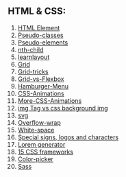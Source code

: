 ## HTML & CSS:

1. [HTML Element](https://developer.mozilla.org/en-US/docs/Web/HTML/Element)
2. [Pseudo-classes](https://developer.mozilla.org/en-US/docs/Web/CSS/Pseudo-classes)
3. [Pseudo-elements](https://developer.mozilla.org/en-US/docs/Web/CSS/Pseudo-elements)
4. [nth-child](https://css-tricks.com/how-nth-child-works/)
5. [learnlayout](http://learnlayout.com/toc.html)
6. [Grid](https://developer.mozilla.org/en-US/docs/Glossary/Grid)
7. [Grid-tricks](https://css-tricks.com/snippets/css/complete-guide-grid/)
8. [Grid-vs-Flexbox](https://www.youtube.com/watch?v=RSIclWvNTdQ)
9. [Hamburger-Menu](https://codepen.io/search/pens?q=hamburger+menu+css&cursor=ZD0xJm89MCZwPTQ=)
10. [CSS-Animations]( https://css-tricks.com/almanac/properties/a/animation/)
11. [More-CSS-Animations](https://animista.net/)
12. [img Tag vs css background img](https://blog.px-lab.com/html-img-tag-vs-css-background-image/)
13. [svg](https://developer.mozilla.org/en-US/docs/Web/SVG)
14. [Overflow-wrap](https://developer.mozilla.org/en-US/docs/Web/CSS/overflow-wrap)
15. [White-space](https://developer.mozilla.org/en-US/docs/Web/CSS/white-space)
16. [Special signs, logos and characters](https://dev.w3.org/html5/html-author/charref)
17. [Lorem generator](https://www.loremipsum.de/)
18. [15 CSS frameworks](https://www.mockplus.com/blog/post/css-framework)
19. [Color-picker](https://imagecolorpicker.com/en/)
20. [Sass](https://github.com/sass/sass)
 []()
 []()
 []()
